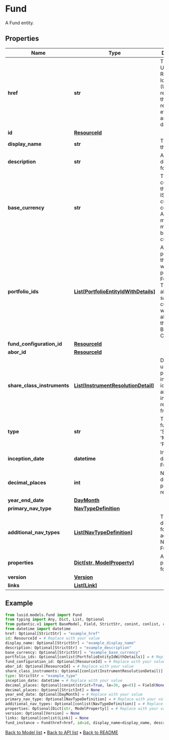 # Fund

A Fund entity.
## Properties
Name | Type | Description | Notes
------------ | ------------- | ------------- | -------------
**href** | **str** | The specific Uniform Resource Identifier (URI) for this resource at the requested effective and asAt datetime. | [optional] 
**id** | [**ResourceId**](ResourceId.md) |  | 
**display_name** | **str** | The name of the Fund. | [optional] 
**description** | **str** | A description for the Fund. | [optional] 
**base_currency** | **str** | The base currency of the Fund in ISO 4217 currency code format. All portfolios must be of a matching base currency. | [optional] 
**portfolio_ids** | [**List[PortfolioEntityIdWithDetails]**](PortfolioEntityIdWithDetails.md) | A list of the portfolios on the fund, which are part of the Fund. Note: These must all have the same base currency, which must also much the Fund Base Currency. | [optional] 
**fund_configuration_id** | [**ResourceId**](ResourceId.md) |  | [optional] 
**abor_id** | [**ResourceId**](ResourceId.md) |  | [optional] 
**share_class_instruments** | [**List[InstrumentResolutionDetail]**](InstrumentResolutionDetail.md) | Details the user-provided instrument identifiers and the instrument resolved from them. | [optional] 
**type** | **str** | The type of fund; &#39;Standalone&#39;, &#39;Master&#39; or &#39;Feeder&#39; | 
**inception_date** | **datetime** | Inception date of the Fund | 
**decimal_places** | **int** | Number of decimal places for reporting | [optional] 
**year_end_date** | [**DayMonth**](DayMonth.md) |  | [optional] 
**primary_nav_type** | [**NavTypeDefinition**](NavTypeDefinition.md) |  | [optional] 
**additional_nav_types** | [**List[NavTypeDefinition]**](NavTypeDefinition.md) | The definitions for any additional NAVs on the Fund. | [optional] 
**properties** | [**Dict[str, ModelProperty]**](ModelProperty.md) | A set of properties for the Fund. | [optional] 
**version** | [**Version**](Version.md) |  | [optional] 
**links** | [**List[Link]**](Link.md) |  | [optional] 
## Example

```python
from lusid.models.fund import Fund
from typing import Any, Dict, List, Optional
from pydantic.v1 import BaseModel, Field, StrictStr, conint, conlist, constr, validator
from datetime import datetime
href: Optional[StrictStr] = "example_href"
id: ResourceId = # Replace with your value
display_name: Optional[StrictStr] = "example_display_name"
description: Optional[StrictStr] = "example_description"
base_currency: Optional[StrictStr] = "example_base_currency"
portfolio_ids: Optional[conlist(PortfolioEntityIdWithDetails)] = # Replace with your value
fund_configuration_id: Optional[ResourceId] = # Replace with your value
abor_id: Optional[ResourceId] = # Replace with your value
share_class_instruments: Optional[conlist(InstrumentResolutionDetail)] = # Replace with your value
type: StrictStr = "example_type"
inception_date: datetime = # Replace with your value
decimal_places: Optional[conint(strict=True, le=30, ge=0)] = Field(None, alias="decimalPlaces", description="Number of decimal places for reporting")
decimal_places: Optional[StrictInt] = None
year_end_date: Optional[DayMonth] = # Replace with your value
primary_nav_type: Optional[NavTypeDefinition] = # Replace with your value
additional_nav_types: Optional[conlist(NavTypeDefinition)] = # Replace with your value
properties: Optional[Dict[str, ModelProperty]] = # Replace with your value
version: Optional[Version] = None
links: Optional[conlist(Link)] = None
fund_instance = Fund(href=href, id=id, display_name=display_name, description=description, base_currency=base_currency, portfolio_ids=portfolio_ids, fund_configuration_id=fund_configuration_id, abor_id=abor_id, share_class_instruments=share_class_instruments, type=type, inception_date=inception_date, decimal_places=decimal_places, year_end_date=year_end_date, primary_nav_type=primary_nav_type, additional_nav_types=additional_nav_types, properties=properties, version=version, links=links)

```

[Back to Model list](../README.md#documentation-for-models) &#8226; [Back to API list](../README.md#documentation-for-api-endpoints) &#8226; [Back to README](../README.md)

